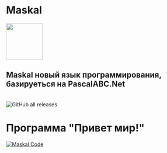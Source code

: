 # Maskal

<img src="https://i.imgur.com/xcQJklF.png" width="100" height="100" /> 
<br/>
<h2>Maskal новый язык программирования, базируеться на PascalABC.Net</h2>
<br/>
<img alt="GitHub all releases" src="https://img.shields.io/github/downloads/pavel1337228/Maskal/total?style=social" />

# Программа "Привет мир!"

[![Maskal Code](https://i.imgur.com/xZgCzOd.jpg)](https://i.imgur.com/xZgCzOd.jpg)

